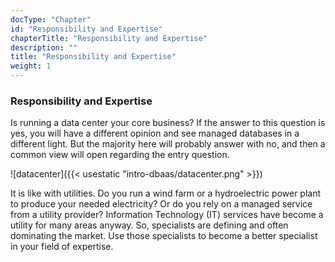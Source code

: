 ```yaml
---
docType: "Chapter"
id: "Responsibility and Expertise"
chapterTitle: "Responsibility and Expertise"
description: ""
title: "Responsibility and Expertise"
weight: 1
---
```


### **Responsibility and Expertise**

Is running a data center your core business? If the answer to this question is yes, you will have a different opinion and see managed databases in a different light. But the majority here will probably answer with no, and then a common view will open regarding the entry question.

![datacenter]({{< usestatic "intro-dbaas/datacenter.png" >}}) 

It is like with utilities. Do you run a wind farm or a hydroelectric power plant to produce your needed electricity? Or do you rely on a managed service from a utility provider? Information Technology (IT) services have become a utility for many areas anyway. So, specialists are defining and often dominating the market. Use those specialists to become a better specialist in your field of expertise.
